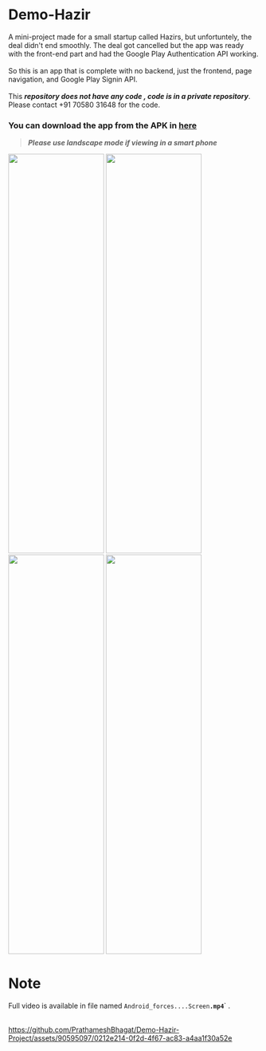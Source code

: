 # Demo-Hazir
A mini-project made for a small startup called Hazirs, but unfortuntely, the deal didn't end smoothly.
The deal got cancelled but the app was ready with the front-end part and had the Google Play Authentication API working. <br>  
So this is an app that is complete with no backend, just the frontend, page navigation, and Google Play Signin API.  <br>  
This **_repository does not have any code , code is in a private repository_**. Please contact +91 70580 31648 for the code. <br>  
### You can download the app from the APK in [here](https://github.com/PrathameshBhagat/Demo-Hazir-Project/releases/tag/0.1.1)
  
>**_Please use landscape mode if viewing in a smart phone_**
  
 <img src="https://github.com/PrathameshBhagat/Demo-Hazir-Project/assets/90595097/dfe669f9-0e56-4c2d-b860-b58cdad260e9" style="height:20vh;width:20vw">

  <img src="https://github.com/PrathameshBhagat/Demo-Hazir-Project/assets/90595097/6147424c-4d2d-43e9-a716-f0cc4fe1eee6" style="height:20vh;width:20vw">
  
 <img src="https://github.com/PrathameshBhagat/Demo-Hazir-Project/assets/90595097/4bfeaa32-60be-41d1-b9b3-0a5478539413" style="height:20vh;width:20vw">

  <img src="https://github.com/PrathameshBhagat/Demo-Hazir-Project/assets/90595097/d38085d7-bad3-4975-be90-d11345072ff2" style="height:20vh;width:20vw">

  # Note 
Full video is available in file named `Android_forces....Screen`<b>`.mp4`</b>` .   
 <br>

https://github.com/PrathameshBhagat/Demo-Hazir-Project/assets/90595097/0212e214-0f2d-4f67-ac83-a4aa1f30a52e
